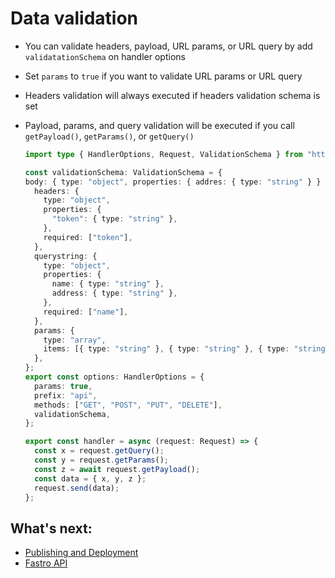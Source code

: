 # Data validation

- You can validate headers, payload, URL params, or URL query by add `validatationSchema` on handler options
- Set `params` to `true` if you want to validate URL params or URL query
- Headers validation will always executed if headers validation schema is set
- Payload, params, and query validation will be executed if you call `getPayload()`, `getParams()`, or `getQuery()`

    ```ts
    import type { HandlerOptions, Request, ValidationSchema } from "https://raw.fastro.dev/master/mod.ts";

    const validationSchema: ValidationSchema = {
    body: { type: "object", properties: { addres: { type: "string" } } },
      headers: {
        type: "object",
        properties: {
          "token": { type: "string" },
        },
        required: ["token"],
      },
      querystring: {
        type: "object",
        properties: {
          name: { type: "string" },
          address: { type: "string" },
        },
        required: ["name"],
      },
      params: {
        type: "array",
        items: [{ type: "string" }, { type: "string" }, { type: "string" }],
      },
    };
    export const options: HandlerOptions = {
      params: true,
      prefix: "api",
      methods: ["GET", "POST", "PUT", "DELETE"],
      validationSchema,
    };

    export const handler = async (request: Request) => {
      const x = request.getQuery();
      const y = request.getParams();
      const z = await request.getPayload();
      const data = { x, y, z };
      request.send(data);
    };
    ```


## What's next:
- [Publishing and Deployment](deployment.md)
- [Fastro API](api.md)